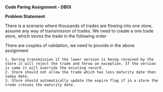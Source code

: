 **Code Paring Assignment - DBOI**

**Problem Statement**

There is a scenario where thousands of trades are flowing into one store, assume any way of transmission of trades. We need to create a one trade store, which stores the trade in the following order


There are couples of validation, we need to provide in the above assignment

    1. During transmission if the lower version is being received by the store it will reject the trade and throw an exception. If the version is same it will override the existing record.
    2. Store should not allow the trade which has less maturity date then today date.
    3. Store should automatically update the expire flag if in a store the trade crosses the maturity date.
